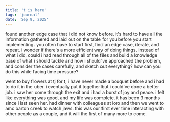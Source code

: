 ```yaml
---
title: 't is here'
tags: 'journal'
date: 'Sep 9, 2025'
---
```


found another edge case that i did not know before. it's hard to have all the information gathered and laid out on the table for you before you start implementing. you often have to start first, find an edge case, iterate, and repeat. i wonder if there's a more efficient way of doing things. instead of what i did, could i had read through all of the files and build a knowledge base of what i should tackle and how i should've approached the problem, and consider the cases carefully, and sketch out everything? how can you do this while facing time pressure?

went to buy flowers at tj for t, i have never made a bouquet before and i had to do it in the uber. i eventually put it together but i could've done a better job. i saw her come through the exit and i had a burst of joy and peace. i felt like everything was good, and my life was complete. it has been 3 months since i last seen her. had dinner with colleagues at loro and then we went to amc barton creek to watch jaws. this was our first ever time interacting with other people as a couple, and it will the first of many more to come.